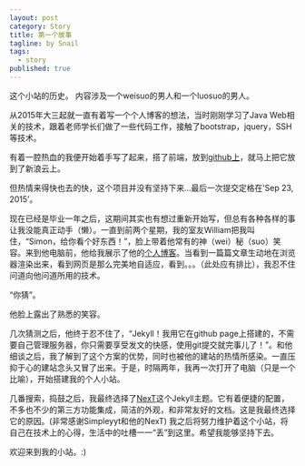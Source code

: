 ```yaml
---
layout: post
category: Story
title: 第一个故事
tagline: by Snail
tags: 
  - story
published: true
---
```


这个小站的历史。 内容涉及一个weisuo的男人和一个luosuo的男人。

<!--more-->

从2015年大三起就一直有着写一个个人博客的想法，当时刚刚学习了Java Web相关的技术，跟着老师学长们做了一些代码工作，接触了bootstrap，jquery，SSH等技术。

有着一腔热血的我便开始着手写了起来，搭了前端，放到[github上](https://github.com/lsm2333/blog-front)，就马上把它放到了新浪云上。

但热情来得快也去的快，这个项目并没有坚持下来...最后一次提交定格在‘Sep 23, 2015’。

现在已经是毕业一年之后，这期间其实也有想过重新开始写，但总有各种各样的事让我没能真正动手（懒）。一直到前两个星期，我的室友William把我叫住，“Simon，给你看个好东西！”，脸上带着他常有的神（wei）秘（suo）笑容。来到他电脑前，他给我展示了他的[个人博客](http://williamjing.com)。当看到一篇篇文章生动地在浏览器渲染出来，看到网页是那么完美地自适应，看到。。。（此处应有排比），我忍不住问道向他问道所用的技术。

“你猜”。

他脸上露出了熟悉的笑容。

几次猜测之后，他终于忍不住了，“Jekyll！我用它在github page上搭建的，不需要自己管理服务器，你只需要享受发文的快感，使用git提交就完事儿了！”。和他细谈之后，我了解到了这个方案的优势，同时也被他的建站的热情所感染。一直压抑于心的建站念头又冒了出来。于是，时隔两年，我再一次打开了电脑（只是一个比喻），开始搭建我的个人小站。

几番搜索，捣鼓之后，我最终选择了[NexT](http://theme-next.simpleyyt.com/)这个Jekyll主题。它有着便捷的配置，不多也不少的第三方功能集成，简洁的外观，和非常友好的文档。这是我最终选择它的原因。(非常感谢Simpleyyt和他的NexT)
我之后将努力维护着这个小站，将自己在技术上的心得，生活中的吐槽一一“丢”到这里。希望我能够坚持下去。

欢迎来到我的小站。:)